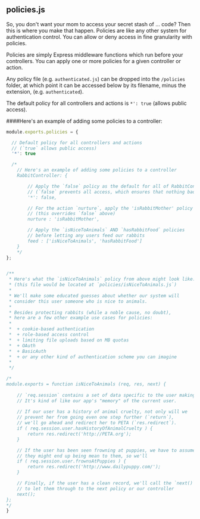 ## policies.js
So, you don't want your mom to access your secret stash of ... code?  Then this is where you make that happen.  Policies are like any other system for authentication control.  You can allow or deny access in fine granularity with policies.

Policies are simply Express middleware functions which run before your controllers. You can apply one or more policies for a given controller or action.

Any policy file (e.g. `authenticated.js`) can be dropped into the `/policies` folder, at which point it can be accessed below by its filename, minus the extension, (e.g. `authenticated`).


The default policy for all controllers and actions is `*': true`  (allows public access).


####Here's an example of adding some policies to a controller:
```javascript
module.exports.policies = {

  // Default policy for all controllers and actions
  // (`true` allows public access) 
  '*': true

  /*
	// Here's an example of adding some policies to a controller
	RabbitController: {

		// Apply the `false` policy as the default for all of RabbitController's actions
		// (`false` prevents all access, which ensures that nothing bad happens to our rabbits)
		'*': false,

		// For the action `nurture`, apply the 'isRabbitMother' policy 
		// (this overrides `false` above)
		nurture	: 'isRabbitMother',

		// Apply the `isNiceToAnimals` AND `hasRabbitFood` policies
		// before letting any users feed our rabbits
		feed : ['isNiceToAnimals', 'hasRabbitFood']
	}
	*/
};


/**
 * Here's what the `isNiceToAnimals` policy from above might look like:
 * (this file would be located at `policies/isNiceToAnimals.js`)
 *
 * We'll make some educated guesses about whether our system will
 * consider this user someone who is nice to animals.
 *
 * Besides protecting rabbits (while a noble cause, no doubt), 
 * here are a few other example use cases for policies:
 *
 *	+ cookie-based authentication
 *	+ role-based access control
 *	+ limiting file uploads based on MB quotas
 *	+ OAuth
 *	+ BasicAuth
 *	+ or any other kind of authentication scheme you can imagine
 *
 */

/*
module.exports = function isNiceToAnimals (req, res, next) {
	
	// `req.session` contains a set of data specific to the user making this request.
	// It's kind of like our app's "memory" of the current user.
	
	// If our user has a history of animal cruelty, not only will we 
	// prevent her from going even one step further (`return`), 
	// we'll go ahead and redirect her to PETA (`res.redirect`).
	if ( req.session.user.hasHistoryOfAnimalCruelty ) {
		return res.redirect('http://PETA.org');
	}

	// If the user has been seen frowning at puppies, we have to assume that
	// they might end up being mean to them, so we'll 
	if ( req.session.user.frownsAtPuppies ) {
		return res.redirect('http://www.dailypuppy.com/');
	}

	// Finally, if the user has a clean record, we'll call the `next()` function
	// to let them through to the next policy or our controller
	next();
};
*/
}
```
